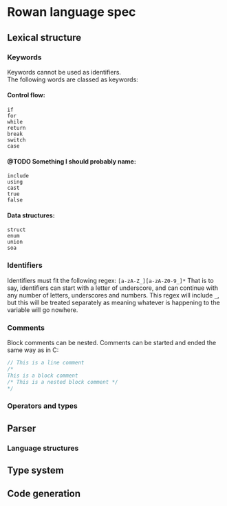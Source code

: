 # Rowan language spec

## Lexical structure

### Keywords
Keywords cannot be used as identifiers.   
The following words are classed as keywords:   
#### Control flow:
```
if
for
while
return
break
switch
case
```
####  @TODO Something I should probably name:
```
include
using
cast
true
false
```
#### Data structures:
```
struct
enum
union
soa
```

### Identifiers

Identifiers must fit the following regex: `[a-zA-Z_][a-zA-Z0-9_]*`
That is to say, identifiers can start with a letter of underscore, and can continue with any number of letters, underscores and numbers.
This regex will include `_`, but this will be treated separately as meaning whatever is happening to the variable will go nowhere.

### Comments
Block comments can be nested. Comments can be started and ended the same way as in C:
```rust
// This is a line comment
/*
This is a block comment
/* This is a nested block comment */
*/
```

### Operators and types


## Parser

### Language structures

## Type system

## Code generation